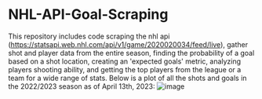 # NHL-API-Goal-Scraping
This repository includes code scraping the nhl api (https://statsapi.web.nhl.com/api/v1/game/2020020034/feed/live), gather shot and player data from the entire season, finding the probability of a goal based on a shot location, creating an 'expected goals' metric, analyzing players shooting ability, and getting the top players from the league or a team for a wide range of stats.
Below is a plot of all the shots and goals in the 2022/2023 season as of April 13th, 2023:
![image](https://user-images.githubusercontent.com/80990165/231831287-f8377604-0c45-4d0c-b8ff-d045a1d2f090.png)
